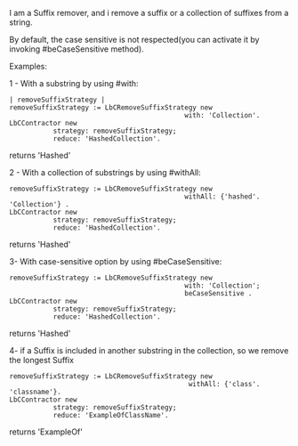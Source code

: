 I am a Suffix remover, and i remove a suffix or a collection of suffixes from a string.

By default, the case sensitive is not respected(you can activate it by invoking #beCaseSensitive method).

Examples:

1 - With a substring by using #with:
```Smalltalk
| removeSuffixStrategy |
removeSuffixStrategy := LbCRemoveSuffixStrategy new 
											with: 'Collection'.
LbCContractor new
		   strategy: removeSuffixStrategy;
		   reduce: 'HashedCollection'.		
```
returns 'Hashed'

2 - With a collection of substrings by using #withAll: 
```smalltalk
removeSuffixStrategy := LbCRemoveSuffixStrategy new 
											withAll: {'hashed'. 'Collection'} .
LbCContractor new
		   strategy: removeSuffixStrategy;
		   reduce: 'HashedCollection'.	
``` 
returns 'Hashed'

3- With case-sensitive option by using #beCaseSensitive:
```smalltalk
removeSuffixStrategy := LbCRemoveSuffixStrategy new 
											with: 'Collection';
											beCaseSensitive .
LbCContractor new
		   strategy: removeSuffixStrategy;
		   reduce: 'HashedCollection'.
``` 
returns 'Hashed'

4- if a Suffix is included in another substring in the collection, so we remove the longest Suffix 
```smalltalk
removeSuffixStrategy := LbCRemoveSuffixStrategy new 
											 withAll: {'class'. 'classname'}.
LbCContractor new
		   strategy: removeSuffixStrategy;
		   reduce: 'ExampleOfClassName'.
``` 
returns 'ExampleOf'